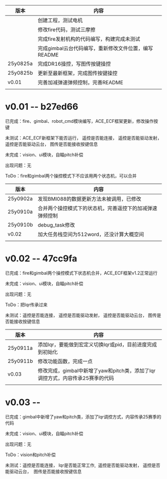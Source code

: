 | 版本     | 内容                                                 |
| -------- | ---------------------------------------------------- |
|          | 创建工程，测试电机                                   |
|          | 修改fire代码，测试三摩擦                             |
|          | 完成fire发射机构的代码编写，构建完成未测试           |
|          | 完成gimbal云台代码编写，重新修改文件位置，编写README |
| 25y0825a | 完成DR16操控，写图传按键操控                         |
| 25y0825b | 更新至最新框架，完成图传按键操控                     |
| v0.01    | 完善加减弹速弹频控制，完善README                     |
|          |                                                      |
# v0.01 -- b27ed66

已完成：fire、gimbal、robot_cmd模块编写，ACE_ECF框架更新，修改操作按键

未测试：ACE_ECF新框架下能否运行，
		遥控是否能连接，
		遥控是否能驱动发射，
		遥控是否能驱动云台，
		图传是否能接收按键信息

未完成：vision、ui模块，自瞄pitch补偿

出现问题：无

ToDo：fire和gimbal两个操控模式下不应该用两个状态机，可以合并



| 版本     | 内容                                                     |
| -------- | -------------------------------------------------------- |
| 25y0902a | 发现BMI088的数据更新方法未被调用，已修改                 |
| 25y0910a | 合并两个操控模式下的状态机，完善遥控下的加减弹速弹频控制 |
| 25y0910b | debug_task修改                                           |
| v0.02    | 加大任务栈空间为512word，还没计算大概空间                |
|          |                                                          |

# v0.02 -- 47cc9fa

已完成：fire和gimbal两个操控模式下状态机合并，ACE_ECF框架v1.2正常运行

未完成：vision、ui模块，自瞄pitch补偿

出现问题：无

ToDo：把lqr传承过来

未测试：遥控是否能连接，
		遥控是否能驱动发射，
		遥控是否能驱动云台，
		图传是否能接收按键信息



| 版本     | 内容                                                         |
| -------- | ------------------------------------------------------------ |
| 25y0911a | 添加lqr，要能做到宏定义切换lqr或pid，目前进度完成到初始化    |
| 25y0911b | 修改功能函数，完成一点                                       |
| v0.03    | 修改完成，gimbal中新增了yaw和pitch类，添加了lqr调控方式，内容传承25赛季的代码 |
|          |                                                              |

# v0.03 --

已完成：gimbal中新增了yaw和pitch类，添加了lqr调控方式，内容传承25赛季的代码

未完成：vision、ui模块，自瞄pitch补偿

出现问题：无

ToDo：vision和pitch补偿

未测试：遥控是否能连接，
		lqr是否能正常工作,
​		遥控是否能驱动发射，
​		遥控是否能驱动云台，
​		图传是否能接收按键信息
